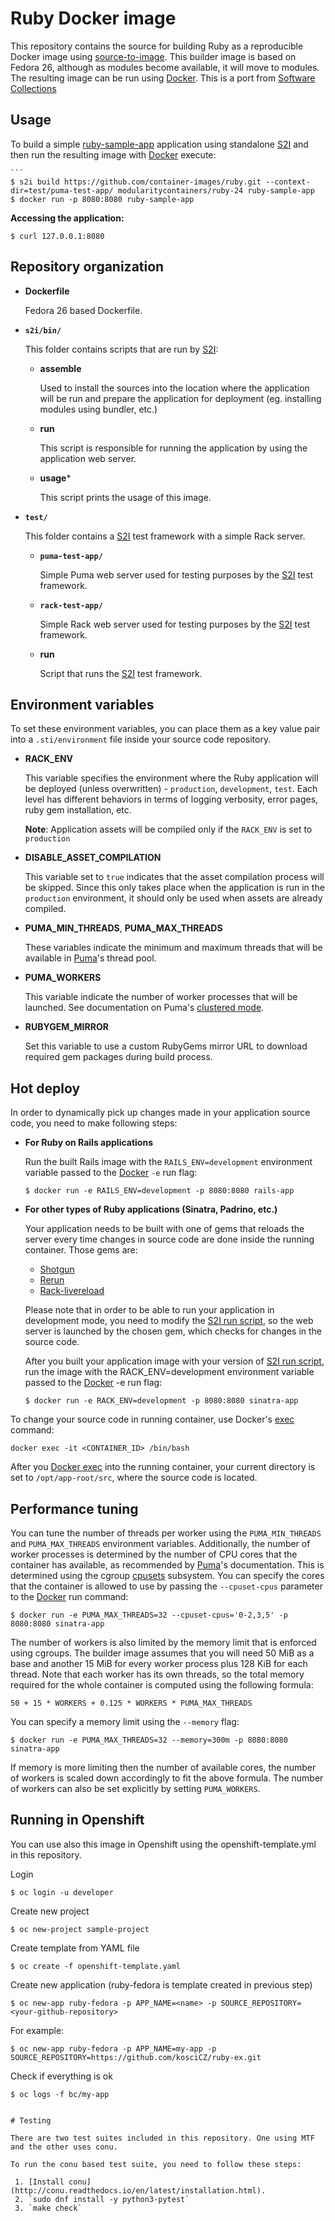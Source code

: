 Ruby Docker image
=================

This repository contains the source for building Ruby as a reproducible Docker image using
[source-to-image](https://github.com/openshift/source-to-image).
This builder image is based on Fedora 26, although as modules  become available, it will move to modules.
The resulting image can be run using [Docker](http://docker.io).
This is a port from [Software Collections](https://github.com/sclorg/s2i-ruby-container)

Usage
---------------------
To build a simple [ruby-sample-app](https://github.com/container-images/ruby/tree/master/test/puma-test-app) application
using standalone [S2I](https://github.com/openshift/source-to-image) and then run the
resulting image with [Docker](http://docker.io) execute:

    ```
    $ s2i build https://github.com/container-images/ruby.git --context-dir=test/puma-test-app/ modularitycontainers/ruby-24 ruby-sample-app
    $ docker run -p 8080:8080 ruby-sample-app

**Accessing the application:**
```
$ curl 127.0.0.1:8080
```


Repository organization
------------------------

* **Dockerfile**

    Fedora 26 based Dockerfile.

* **`s2i/bin/`**

    This folder contains scripts that are run by [S2I](https://github.com/openshift/source-to-image):

    *   **assemble**

        Used to install the sources into the location where the application
        will be run and prepare the application for deployment (eg. installing
        modules using bundler, etc.)

    *   **run**

        This script is responsible for running the application by using the
        application web server.

    *   **usage***

        This script prints the usage of this image.

* **`test/`**

    This folder contains a [S2I](https://github.com/openshift/source-to-image)
    test framework with a simple Rack server.

    * **`puma-test-app/`**

        Simple Puma web server used for testing purposes by the [S2I](https://github.com/openshift/source-to-image) test framework.

    * **`rack-test-app/`**

        Simple Rack web server used for testing purposes by the [S2I](https://github.com/openshift/source-to-image) test framework.

    * **run**

        Script that runs the [S2I](https://github.com/openshift/source-to-image) test framework.


Environment variables
---------------------

To set these environment variables, you can place them as a key value pair into a `.sti/environment`
file inside your source code repository.

* **RACK_ENV**

    This variable specifies the environment where the Ruby application will be deployed (unless overwritten) - `production`, `development`, `test`.
    Each level has different behaviors in terms of logging verbosity, error pages, ruby gem installation, etc.

    **Note**: Application assets will be compiled only if the `RACK_ENV` is set to `production`

* **DISABLE_ASSET_COMPILATION**

    This variable set to `true` indicates that the asset compilation process will be skipped. Since this only takes place
    when the application is run in the `production` environment, it should only be used when assets are already compiled.

* **PUMA_MIN_THREADS**, **PUMA_MAX_THREADS**

    These variables indicate the minimum and maximum threads that will be available in [Puma](https://github.com/puma/puma)'s thread pool.

* **PUMA_WORKERS**

    This variable indicate the number of worker processes that will be launched. See documentation on Puma's [clustered mode](https://github.com/puma/puma#clustered-mode).

* **RUBYGEM_MIRROR**

    Set this variable to use a custom RubyGems mirror URL to download required gem packages during build process.

Hot deploy
---------------------
In order to dynamically pick up changes made in your application source code, you need to make following steps:

*  **For Ruby on Rails applications**

    Run the built Rails image with the `RAILS_ENV=development` environment variable passed to the [Docker](http://docker.io) `-e` run flag:
    ```
    $ docker run -e RAILS_ENV=development -p 8080:8080 rails-app
    ```
*  **For other types of Ruby applications (Sinatra, Padrino, etc.)**

    Your application needs to be built with one of gems that reloads the server every time changes in source code are done inside the running container. Those gems are:
    * [Shotgun](https://github.com/rtomayko/shotgun)
    * [Rerun](https://github.com/alexch/rerun)
    * [Rack-livereload](https://github.com/johnbintz/rack-livereload)

    Please note that in order to be able to run your application in development mode, you need to modify the [S2I run script](https://github.com/openshift/source-to-image#anatomy-of-a-builder-image), so the web server is launched by the chosen gem, which checks for changes in the source code.

    After you built your application image with your version of [S2I run script](https://github.com/openshift/source-to-image#anatomy-of-a-builder-image), run the image with the RACK_ENV=development environment variable passed to the [Docker](http://docker.io) -e run flag:
    ```
    $ docker run -e RACK_ENV=development -p 8080:8080 sinatra-app
    ```

To change your source code in running container, use Docker's [exec](http://docker.io) command:
```
docker exec -it <CONTAINER_ID> /bin/bash
```

After you [Docker exec](http://docker.io) into the running container, your current
directory is set to `/opt/app-root/src`, where the source code is located.

Performance tuning
---------------------
You can tune the number of threads per worker using the
`PUMA_MIN_THREADS` and `PUMA_MAX_THREADS` environment variables.
Additionally, the number of worker processes is determined by the number of CPU
cores that the container has available, as recommended by
[Puma](https://github.com/puma/puma)'s documentation. This is determined using
the cgroup [cpusets](https://www.kernel.org/doc/Documentation/cgroup-v1/cpusets.txt)
subsystem. You can specify the cores that the container is allowed to use by passing
the `--cpuset-cpus` parameter to the [Docker](http://docker.io) run command:
```
$ docker run -e PUMA_MAX_THREADS=32 --cpuset-cpus='0-2,3,5' -p 8080:8080 sinatra-app
```
The number of workers is also limited by the memory limit that is enforced using
cgroups. The builder image assumes that you will need 50 MiB as a base and
another 15 MiB for every worker process plus 128 KiB for each thread. Note that
each worker has its own threads, so the total memory required for the whole
container is computed using the following formula:

```
50 + 15 * WORKERS + 0.125 * WORKERS * PUMA_MAX_THREADS
```
You can specify a memory limit using the `--memory` flag:
```
$ docker run -e PUMA_MAX_THREADS=32 --memory=300m -p 8080:8080 sinatra-app
```
If memory is more limiting then the number of available cores, the number of
workers is scaled down accordingly to fit the above formula. The number of
workers can also be set explicitly by setting `PUMA_WORKERS`.

Running in Openshift
---------------------
You can use also this image in Openshift using the openshift-template.yml in this repository. 

Login
```
$ oc login -u developer
```

Create new project
```
$ oc new-project sample-project
```

Create template from YAML file
```
$ oc create -f openshift-template.yaml
```

Create new application (ruby-fedora is template created in previous step)
```
$ oc new-app ruby-fedora -p APP_NAME=<name> -p SOURCE_REPOSITORY=<your-github-repository>
```
For example:
```
$ oc new-app ruby-fedora -p APP_NAME=my-app -p SOURCE_REPOSITORY=https://github.com/kosciCZ/ruby-ex.git
```
Check if everything is ok
```
$ oc logs -f bc/my-app


# Testing

There are two test suites included in this repository. One using MTF and the other uses conu.

To run the conu based test suite, you need to follow these steps:

 1. [Install conu](http://conu.readthedocs.io/en/latest/installation.html).
 2. `sudo dnf install -y python3-pytest`
 3. `make check`
